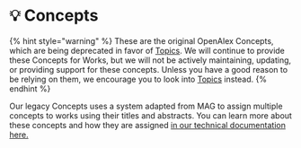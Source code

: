 # 💡 Concepts

{% hint style="warning" %}
These are the original OpenAlex Concepts, which are being deprecated in favor of [Topics](topics.md). We will continue to provide these Concepts for Works, but we will not be actively maintaining, updating, or providing support for these concepts. Unless you have a good reason to be relying on them, we encourage you to look into [Topics](topics.md) instead.
{% endhint %}

Our legacy Concepts uses a system adapted from MAG to assign multiple concepts to works using their titles and abstracts. You can learn more about these concepts and how they are assigned [in our technical documentation here.](https://docs.openalex.org/api-entities/concepts)
